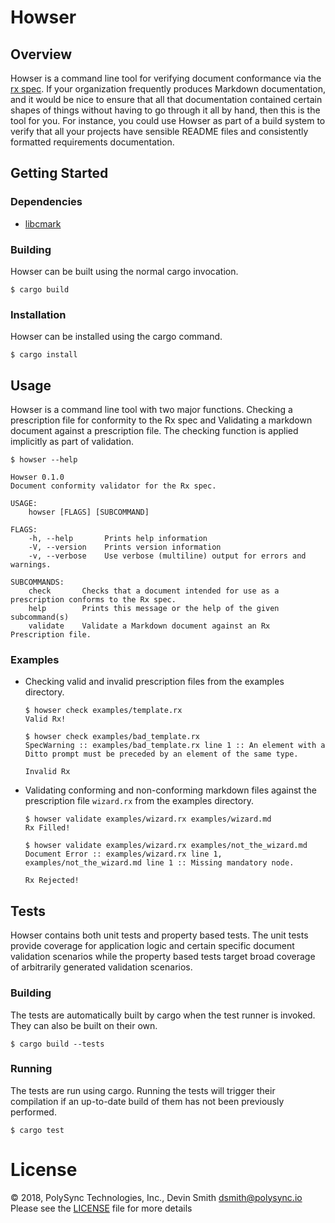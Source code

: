 <!--
© 2018, PolySync Technologies, Inc., Devin Smith <dsmith@polysync.io>

This file is part of Howser

Howser is free software: you can redistribute it and/or modify
it under the terms of the GNU General Public License as published by
the Free Software Foundation, either version 3 of the License, or
(at your option) any later version.

Howser is distributed in the hope that it will be useful,
but WITHOUT ANY WARRANTY; without even the implied warranty of
MERCHANTABILITY or FITNESS FOR A PARTICULAR PURPOSE.  See the
GNU General Public License for more details.

You should have received a copy of the GNU General Public License
along with Howser.  If not, see <http://www.gnu.org/licenses/>.
-->

# Howser

## Overview

Howser is a command line tool for verifying document conformance via the [rx spec](https://github.com/PolySync/rx).
If your organization frequently produces Markdown documentation, and it would be nice to ensure that all that
documentation contained certain shapes of things without having to go through it all by hand, then this is the tool for
you. For instance, you could use Howser as part of a build system to verify that all your projects have
sensible README files and consistently formatted requirements documentation.

## Getting Started

### Dependencies

* [libcmark](https://github.com/commonmark/cmark#installing)

### Building

Howser can be built using the normal cargo invocation.

```
$ cargo build
```

### Installation

Howser can be installed using the cargo command.

```
$ cargo install
```

## Usage

Howser is a command line tool with two major functions. Checking a prescription
file for conformity to the Rx spec and Validating a markdown document against
a prescription file. The checking function is applied implicitly as part of
validation.

```
$ howser --help

Howser 0.1.0
Document conformity validator for the Rx spec.

USAGE:
    howser [FLAGS] [SUBCOMMAND]

FLAGS:
    -h, --help       Prints help information
    -V, --version    Prints version information
    -v, --verbose    Use verbose (multiline) output for errors and warnings.

SUBCOMMANDS:
    check       Checks that a document intended for use as a prescription conforms to the Rx spec.
    help        Prints this message or the help of the given subcommand(s)
    validate    Validate a Markdown document against an Rx Prescription file.
```

### Examples

* Checking valid and invalid prescription files from the examples directory.  
    ```
    $ howser check examples/template.rx
    Valid Rx!
    ```

    ```
    $ howser check examples/bad_template.rx
    SpecWarning :: examples/bad_template.rx line 1 :: An element with a Ditto prompt must be preceded by an element of the same type.

    Invalid Rx
    ```

* Validating conforming and non-conforming markdown files against the
prescription file `wizard.rx` from the examples directory.

    ```
    $ howser validate examples/wizard.rx examples/wizard.md
    Rx Filled!
    ```

    ```
    $ howser validate examples/wizard.rx examples/not_the_wizard.md
    Document Error :: examples/wizard.rx line 1, examples/not_the_wizard.md line 1 :: Missing mandatory node.

    Rx Rejected!
    ```

## Tests

Howser contains both unit tests and property based tests. The unit tests provide coverage for application logic and
certain specific document validation scenarios while the property based tests target broad coverage of
arbitrarily generated validation scenarios.

### Building

The tests are automatically built by cargo when the test runner is invoked. They can also be built on their own.

```
$ cargo build --tests
```

### Running

The tests are run using cargo. Running the tests will trigger their compilation
if an up-to-date build of them has not been previously performed.

```
$ cargo test
```

# License

© 2018, PolySync Technologies, Inc., Devin Smith <dsmith@polysync.io>
Please see the [LICENSE](./LICENSE) file for more details
